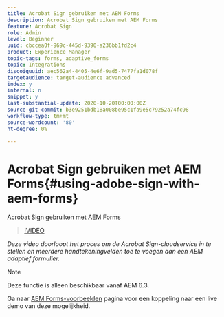 ```yaml
---
title: Acrobat Sign gebruiken met AEM Forms
description: Acrobat Sign gebruiken met AEM Forms
feature: Acrobat Sign
role: Admin
level: Beginner
uuid: cbccea0f-969c-445d-9390-a236bb1fd2c4
product: Experience Manager
topic-tags: forms, adaptive_forms
topic: Integrations
discoiquuid: aec562a4-4405-4e6f-9ad5-7477fa1d078f
targetaudience: target-audience advanced
index: y
internal: n
snippet: y
last-substantial-update: 2020-10-20T00:00:00Z
source-git-commit: b3e9251bdb18a008be95c1fa9e5c79252a74fc98
workflow-type: tm+mt
source-wordcount: '80'
ht-degree: 0%

---
```



# Acrobat Sign gebruiken met AEM Forms{#using-adobe-sign-with-aem-forms}

Acrobat Sign gebruiken met AEM Forms

>[!VIDEO](https://video.tv.adobe.com/v/18696?quality=12&learn=on)

*Deze video doorloopt het proces om de Acrobat Sign-cloudservice in te stellen en meerdere handtekeningvelden toe te voegen aan een AEM adaptief formulier.*

>[!NOTE]
>
>Deze functie is alleen beschikbaar vanaf AEM 6.3.

Ga naar [AEM Forms-voorbeelden](https://forms.enablementadobe.com/content/samples/samples.html?query=0#formsandsign) pagina voor een koppeling naar een live demo van deze mogelijkheid.
